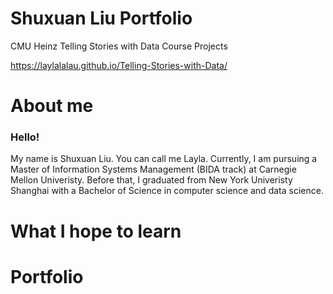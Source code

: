 # Shuxuan Liu Portfolio
CMU Heinz Telling Stories with Data Course Projects

https://laylalalau.github.io/Telling-Stories-with-Data/

# About me
### Hello!
My name is Shuxuan Liu. You can call me Layla.
Currently, I am pursuing a Master of Information Systems Management (BIDA track) at Carnegie Mellon Univeristy.
Before that, I graduated from New York Univeristy Shanghai with a Bachelor of Science in computer science and data science.

# What I hope to learn

# Portfolio

